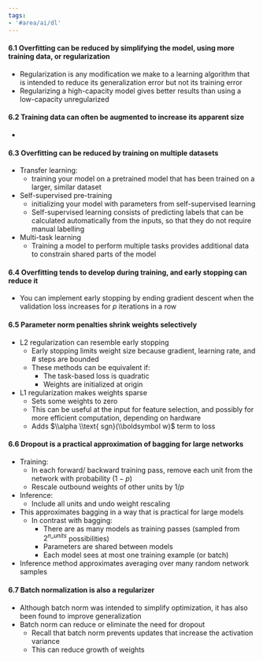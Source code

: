 ```yaml
---
tags:
- '#area/ai/dl'
---
```


#### 6.1 Overfitting can be reduced by simplifying the model, using more training data, or regularization

- Regularization is any modification we make to a learning algorithm that is intended to reduce its generalization error but not its training error
- Regularizing a high-capacity model gives better results than using a low-capacity unregularized

#### 6.2 Training data can often be augmented to increase its apparent size

-

#### 6.3 Overfitting can be reduced by training on multiple datasets

- Transfer learning:
  - training your model on a pretrained model that has been trained on a larger, similar dataset
- Self-supervised pre-training
  - initializing your model with parameters from self-supervised learning
  - Self-supervised learning consists of predicting labels that can be calculated automatically from the inputs, so that they do not require manual labelling
- Multi-task learning
  - Training a model to perform multiple tasks provides additional data to constrain shared parts of the model

#### 6.4 Overfitting tends to develop during training, and early stopping can reduce it

- You can implement early stopping by ending gradient descent when the validation loss increases for $p$ iterations in a row

#### 6.5 Parameter norm penalties shrink weights selectively

- L2 regularization can resemble early stopping
  - Early stopping limits weight size because gradient, learning rate, and # steps are bounded
  - These methods can be equivalent if:
    - The task-based loss is quadratic
    - Weights are initialized at origin
- L1 regularization makes weights sparse
  - Sets some weights to zero
  - This can be useful at the input for feature selection, and possibly for more efficient computation, depending on hardware
  - Adds $\\alpha \\text{ sgn}(\\boldsymbol w)$ term to loss

#### 6.6 Dropout is a practical approximation of bagging for large networks

- Training:
  - In each forward/ backward training pass, remove each unit from the network with probability $(1-p)$
  - Rescale outbound weights of other units by $1/p$
- Inference:
  - Include all units and undo weight rescaling
- This approximates bagging in a way that is practical for large models
  - In contrast with bagging:
    - There are as many models as training passes (sampled from $2^{n\_{units}}$ possibilities)
    - Parameters are shared between models
    - Each model sees at most one training example (or batch)
- Inference method approximates averaging over many random network samples

#### 6.7 Batch normalization is also a regularizer

- Although batch norm was intended to simplify optimization, it has also been found to improve generalization
- Batch norm can reduce or eliminate the need for dropout
  - Recall that batch norm prevents updates that increase the activation variance
  - This can reduce growth of weights
